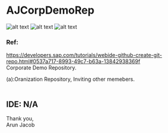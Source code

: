 # AJCorpDemoRep
![alt text](https://img.shields.io/badge/Git-Hub-blue "GitHub")
![alt text](https://img.shields.io/badge/Web-IDE-yellow "Web IDE")
![alt text](https://img.shields.io/badge/Dev.-Tutorial-yellowgreen "Dev. Tutorial")

### Ref:
https://developers.sap.com/tutorials/webide-github-create-git-repo.html#0537a717-8993-49c7-b63a-13842938369f</br>
Corporate Demo Repository.</br>

(a):Oranization Repository, Inviting other memebers.</br>
</br>


## IDE: N/A


Thank you,</br>
Arun Jacob

